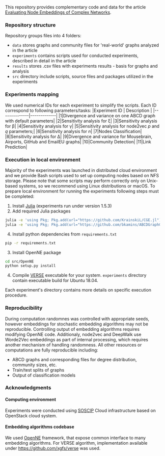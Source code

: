 This repository provides complementary code and data for the article [Evaluating Node Embeddings of Complex Networks](https://arxiv.org/abs/2102.08275).

### Repository structure
Repository groups files into 4 folders:
* `data` stores graphs and community files for 'real-world' graphs analyzed in the article
* `experiments` contains scripts used for conducted experiments, described in detail in the article
* `results` stores .csv files with experiments results - basis for graphs and analysis
* `src` directory include scripts, source files and packages utilized in the experiments

### Experiments mapping
We used numerical IDs for each experiment to simplify the scripts. Each ID correspond to following parameters/tasks:
|Experiment ID | Description |
|--------------|-------------|
|1|Divergence and variance on one ABCD graph with default parameters|
|2|Sensitivity analysis for &xi;|
|3|Sensitivity analysis for &beta;|
|4|Sensitivity analysis for &gamma;|
|5|Sensitivity analysis for node2vec _p_ and _q_ parameters;|
|6|Sensitivity analysis for _n_|
|7|Nodes Classification|
|8|Sensitivity analysis for &Delta;|
|9|Divergence and variance for Mousebrain, Airports, GitHub and EmailEU graphs|
|10|Community Detection|
|11|Link Prediction|

### Execution in local environment
Majority of the experiments was launched in distributed cloud environment and we provide Bash scripts used to set up computing nodes based on NFS storage. Please note that some scripts may perform correctly only on Unix-based systems, so we recommend using Linux distributions or macOS.
To prepare local environment for running the experiments following steps must be completed:
1. Install [Julia](https://julialang.org/downloads/) (experiments run under version 1.5.3)
2. Add required Julia packages
```bash
julia -e 'using Pkg; Pkg.add(url="https://github.com/KrainskiL/CGE.jl")'
julia -e 'using Pkg; Pkg.add(url="https://github.com/bkamins/ABCDGraphGenerator.jl")'
```
4. Install python dependencies from `requirements.txt`
```bash
pip -r requirements.txt
```
3. Install OpenNE package
```bash
cd src/OpenNE
python setup.py install
```
4. Compile [VERSE](https://github.com/xgfs/verse) executable for your system. `experiments` directory contain executable build for Ubuntu 18.04.

Each experiment's directory contains more details on specific execution procedure.

### Reproducibility
During computation randomnes was controlled with appropriate seeds, however embeddings for stochastic embedding algorithms may not be reproducible. Controlling output of embedding algorithms requires modifying OpenNE code. Additionaly, node2vec and DeepWalk use Worde2Vec embeddings as part of internal processing, which requires another mechanism of handling randomness. All other resources or computations are fully reproducible including:
* ABCD graphs and corresponding files for degree distribution, community sizes, etc.
* Train/test splits of graphs
* Output of classification models

### Acknowledgments
#### Computing environment
Experiments were conducted using [SOSCIP](https://www.soscip.org/) Cloud infrastructure based on OpenStack cloud system.
#### Embedding algorithms codebase
We used [OpenNE](https://github.com/thunlp/OpenNE) framework, that expose common interface to many embedding algorithms. For VERSE algorithm, implementation available under https://github.com/xgfs/verse was used.
